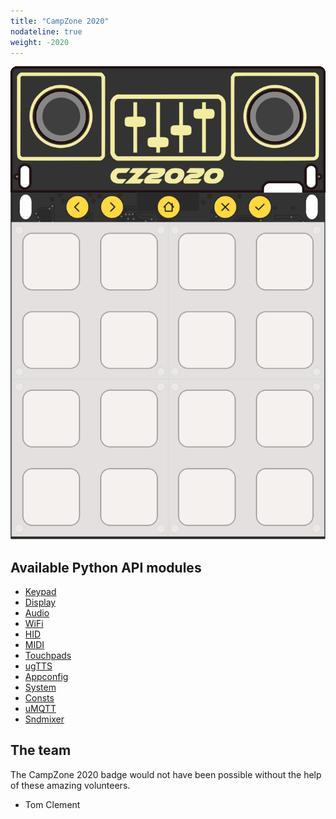 ```yaml
---
title: "CampZone 2020"
nodateline: true
weight: -2020
---
```


![Campzone 2020 badge](cz2020.svg)

## Available Python API modules

* [Keypad](/docs/esp32-platform-firmware/esp32-app-development/api-reference/keypad/)
* [Display](/docs/esp32-platform-firmware/esp32-app-development/api-reference/display/)
* [Audio](/docs/esp32-platform-firmware/esp32-app-development/api-reference/audio/)
* [WiFi](/docs/esp32-platform-firmware/esp32-app-development/api-reference/wifi/)
* [HID](/docs/esp32-platform-firmware/esp32-app-development/api-reference/hid/)
* [MIDI](/docs/esp32-platform-firmware/esp32-app-development/api-reference/midi/)
* [Touchpads](/docs/esp32-platform-firmware/esp32-app-development/api-reference/touchpads/)
* [ugTTS](/docs/esp32-platform-firmware/esp32-app-development/api-reference/ugtts/)
* [Appconfig](/docs/esp32-platform-firmware/esp32-app-development/api-reference/appconfig/)
* [System](/docs/esp32-platform-firmware/esp32-app-development/api-reference/system/)
* [Consts](/docs/esp32-platform-firmware/esp32-app-development/api-reference/consts/)
* [uMQTT](/docs/esp32-platform-firmware/esp32-app-development/api-reference/umqtt/)
* [Sndmixer](/docs/esp32-platform-firmware/esp32-app-development/api-reference/sndmixer/)

## The team

The CampZone 2020 badge would not have been possible without the help of these amazing volunteers.

 - Tom Clement
